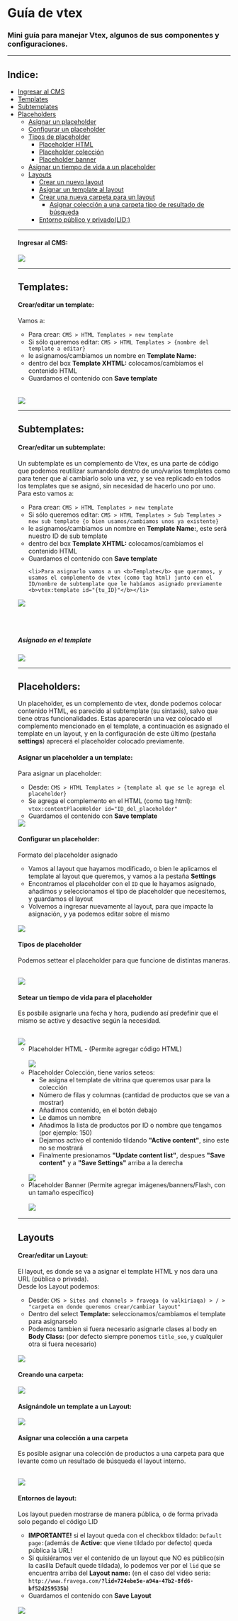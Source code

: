 # Guía de vtex
<h3>
  Mini guía para manejar Vtex, algunos de sus componentes y configuraciones.
</h3>

<hr>

<h2>Indice:</h2>
<ul>
  <li><a href="#ingresaralcms">Ingresar al CMS</a></li>
  <li><a href="#templates">Templates</a></li>
  <li><a href="#subtemplates">Subtemplates</a></li>
  <li>
    <a href="#placeholders">Placeholders</a>
    <ul>
      <li><a href="#asignarplaceholder">Asignar un placeholder</a></li>
      <li><a href="#configurarplaceholder">Configurar un placeholder</a></li>
      <li>
        <a href="#typesplaceholder">Tipos de placeholder</a>
        <ul>
          <li><a href="#placeholder-html">Placeholder HTML</a></li>
          <li><a href="#placeholder-coleccion">Placeholder colección</a></li>
          <li><a href="#placeholder-banner">Placeholder banner</a></li>
        </ul>
      </li>
      <li><a href="#timeplaceholder">Asignar un tiempo de vida a un placeholder</a></li>
      </lu>
  </li>
  <li>
    <a href="#layouts">Layouts</a>
    <ul>
      <li><a href="#crearLayout">Crear un nuevo layout</a></li>
      <li><a href="#asignaruntemplatealayout">Asignar un template al layout</a></li>
      <li><a href="#crearCarpeta">Crear una nueva carpeta para un layout</a>
        <ul>
          <li><a href="#assignarcoleccionacarpeta">Asignar colección a una carpeta tipo de resultado de búsqueda</a></li>
        </ul>
      </li>
      <li><a href="#entornos">Entorno público y privado(LID:)</a></li>
    </ul>
  </li>
  </ul>

  <hr />

  <h4 id="ingresaralcms">Ingresar al CMS:</h4>
  <img src="https://github.com/fravega/vtex-tutorial/blob/master/images/go-to-cms.gif" />

  <hr>

  <h2 id="templates">Templates:</h2>

  <h4>Crear/editar un template:</h4>

  <p>Vamos a: </p>
  <ul>
    <li>Para crear: <code>CMS > HTML Templates > new template</b></code></li>
    <li>Si sólo queremos editar: <code>CMS > HTML Templates > {nombre del template a editar}</b></code></li>
    <li>le asignamos/cambiamos un nombre en <b>Template Name:</b></li>
    <li>dentro del box <b>Template XHTML:</b> colocamos/cambiamos el contenido HTML</li>
    <li>Guardamos el contenido con <b>Save template</b></li>
  </ul>

  <br>
  <br>

  <img src="https://github.com/fravega/vtex-tutorial/blob/master/images/create-new-template.gif" />

  <hr>

  <h2 id="subtemplates">Subtemplates:</h2>

  <h4>Crear/editar un subtemplate:</h4>

  <p>Un subtemplate es un complemento de Vtex, es una parte de código que podemos reutilizar sumandolo dentro de uno/varios templates como para tener que al cambiarlo solo una vez, y se vea replicado en todos los templates que se asignó, sin necesidad de
    hacerlo uno por uno.
    <br> Para esto vamos a: </p>
  <ul>
    <li>Para crear: <code>CMS > HTML Templates > new template</b></code></li>
    <li>Si sólo queremos editar: <code>CMS > HTML Templates > Sub Templates > new sub template {o bien usamos/cambiamos unos ya existente}</b></code></li>
    <li>le asignamos/cambiamos un nombre en <b>Template Name:</b>, este será nuestro ID de sub template</li>
    <li>dentro del box <b>Template XHTML:</b> colocamos/cambiamos el contenido HTML</li>
    <li>Guardamos el contenido con <b>Save template</b></li>

    <li>Para asignarlo vamos a un <b>Template</b> que queramos, y usamos el complemento de vtex (como tag html) junto con el ID/nombre de subtemplate que le habíamos asignado previamente <b>vtex:template id="{tu_ID}"</b></li>
  </ul>

  <img src="https://github.com/fravega/vtex-tutorial/blob/master/images/create-new-subtemplate.gif" />

  <br><br>
  <h5>Asignado en el template</h5>
  <img src="https://github.com/fravega/vtex-tutorial/blob/master/images/add-subtemplate.png" />

  <hr>

  <h2 id="placeholders">Placeholders:</h2>

  <p>Un placeholder, es un complemento de vtex, donde podemos colocar contenido HTML, es parecido al subtemplate (su sintaxis), salvo que tiene otras funcionalidades. Estas aparecerán una vez colocado el complemento mencionado en el template, a continuación
    es asignado el template en un layout, y en la configuración de este último (pestaña <b>settings</b>) aprecerá el placeholder colocado previamente.</p>

  <h4 id="asignarplaceholder">Asignar un placeholder a un template:</h4>

  <p>Para asignar un placeholder: </p>
  <ul>
    <li>Desde: <code>CMS > HTML Templates > {template al que se le agrega el placeholder}</b></code></li>
    <li>Se agrega el complemento en el HTML (como tag html): <code>vtex:contentPlaceHolder id="ID_del_placeholder"</code></li>
    <li>Guardamos el contenido con <b>Save template</b></li>
  </ul>

  <img src="https://github.com/fravega/vtex-tutorial/blob/master/images/add-placeholder.png" />

  <h4 id="configurarplaceholder">Configurar un placeholder:</h4>

  <p>Formato del placeholder asignado</p>
  <ul>
    <li>Vamos al layout que hayamos modificado, o bien le aplicamos el template al layout que queremos, y vamos a la pestaña <b>Settings</b></li>
    <li>Encontramos el placeholder con el <code>ID</code> que le hayamos asignado, añadimos y seleccionamos el tipo de placeholder que necesitemos, y guardamos el layout</li>
    <li>Volvemos a ingresar nuevamente al layout, para que impacte la asignación, y ya podemos editar sobre el mismo</li>
  </ul>

  <br>

  <img src="https://github.com/fravega/vtex-tutorial/blob/master/images/create-new-placeholder.gif" />

  <h4 id="typesplaceholder">
    Tipos de placeholder
  </h4>
  <p>
    Podemos settear el placeholder para que funcione de distintas maneras.
  </p>

  <br>

  <img src="https://github.com/fravega/vtex-tutorial/blob/master/images/types-placeholder.png" />

  <h4 id="timeplaceholder">
    Setear un tiempo de vida para el placeholder
  </h4>
  <p>
    Es posbile asignarle una fecha y hora, pudiendo así predefinir que el mismo se active y desactive según la necesidad.
  </p>

  <br>
  <img src="https://github.com/fravega/vtex-tutorial/blob/master/images/time-placeholder.png" />

  <br>

  <ul>
    <li id="placeholder-html">
      Placeholder HTML - (Permite agregar código HTML) <br><br>
      <img src="https://github.com/fravega/vtex-tutorial/blob/master/images/placeholder-html.gif" />
      <br>
    </li>
    <li id="placeholder-coleccion">
      Placeholder Colección, tiene varios seteos:
      <ul>
        <li>Se asigna el template de vitrina que queremos usar para la colección</li>
        <li>Número de filas y columnas (cantidad de productos que se van a mostrar)</li>
        <li>Añadimos contenido, en el botón debajo</li>
        <li>Le damos un nombre</li>
        <li>Añadimos la lista de productos por ID o nombre que tengamos (por ejemplo: 150)</li>
        <li>Dejamos activo el contenido tildando <b>"Active content"</b>, sino este no se mostrará</li>
        <li>Finalmente presionamos <b>"Update content list"</b>, despues <b>"Save content"</b> y a <b>"Save Settings"</b> arriba a la derecha</li>
      </ul>
      <br>
      <img src="https://github.com/fravega/vtex-tutorial/blob/master/images/placeholder-coleccion.gif" />
      <br>
    </li>
    <li id="placeholder-banner">
      Placeholder Banner (Permite agregar imágenes/banners/Flash, con un tamaño específico)
      <br><br>
      <img src="https://github.com/fravega/vtex-tutorial/blob/master/images/placeholder-banner.gif" />
      <br>
    </li>
  </ul>

  <hr>

  <h2 id="layouts">Layouts</h2>

  <h4 id="crearLayout">Crear/editar un Layout:</h4>

  <p>
    El layout, es donde se va a asignar el template HTML y nos dara una URL (pública o privada).<br/> Desde los Layout podemos:
  </p>

  <ul>
    <li>Desde: <code>CMS > Sites and channels > fravega (o valkiriaqa) > / > "carpeta en donde queremos crear/cambiar layout" </b></code></li>
    <li>Dentro del select <b>Template:</b> seleccionamos/cambiamos el template para asignarselo</li>
    <li>Podemos tambien si fuera necesario asignarle clases al body en <b>Body Class:</b> (por defecto siempre ponemos <code>title_seo</code>, y cualquier otra si fuera necesario)</li>
  </ul>
  <br>

  <img src="https://github.com/fravega/vtex-tutorial/blob/master/images/create-layout.png" />

  <br>

  <h4 id="crearCarpeta">
    Creando una carpeta:
  </h4>

  <img src="https://github.com/fravega/vtex-tutorial/blob/master/images/new-folder.gif" />

  <br>

  <h4 id="asignaruntemplatealayout">
    Asignándole un template a un Layout:
  </h4>

  <img src="https://github.com/fravega/vtex-tutorial/blob/master/images/create-new-layout.gif" />

  <br>

  <h4 id="assignarcoleccionacarpeta">
    Asignar una colección a una carpeta
  </h4>
  <p>
    Es posible asignar una colección de productos a una carpeta para que levante como un resultado de búsqueda el layout interno.
  </p>

  <br>

  <img src="https://github.com/fravega/vtex-tutorial/blob/master/images/add-collection-to-folder.png" />

  <h4 id="entornos">
    Entornos de layout:
  </h4>

  <p>Los layout pueden mostrarse de manera pública, o de forma privada solo pegando el código LID</p>

  <ul>
    <li><b>IMPORTANTE!</b> si el layout queda con el checkbox tildado: <code>Default page:</code>(además de <b>Active:</b> que viene tildado por defecto) queda pública la URL! </li>
    <li>Si quisiéramos ver el contenido de un layout que NO es público(sin la casilla Default quede tildada), lo podemos ver por el <code>lid</code> que se encuentra arriba del <b>Layout name:</b> (en el caso del video seria: <code>http://www.fravega.com/<b>?lid=724ebe5e-a94a-47b2-8fd6-bf52d259535b</b></code>)
      <li>Guardamos el contenido con <b>Save Layout</b></li>
  </ul>
  <br>

  <img src="https://github.com/fravega/vtex-tutorial/blob/master/images/show-lid.png" />
